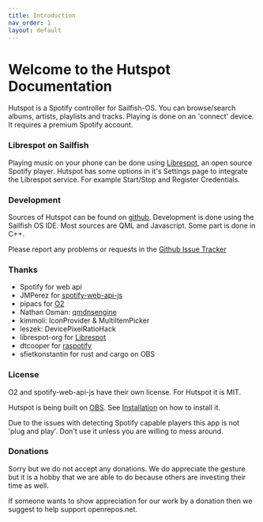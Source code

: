 ```yaml
---
title: Introduction
nav_order: 1
layout: default
---
```

#  Welcome to the Hutspot Documentation
Hutspot is a Spotify controller for Sailfish-OS. You can browse/search albums, artists, playlists and tracks. Playing is done on an 'connect' device. It requires a premium Spotify account.

### Librespot on Sailfish
Playing music on your phone can be done using [Librespot](https://github.com/librespot-org/), an open source Spotify player. 
Hutspot has some options in it's Settings page to integrate the Librespot service. For example Start/Stop and Register Credentials.

### Development
Sources of Hutspot can be found on [github](https://github.com/sailfish-spotify/hutspot).
Development is done using the Sailfish OS IDE. Most sources are QML and Javascript. Some part is done in C++.

Please report any problems or requests in the [Github Issue Tracker](https://github.com/sailfish-spotify/hutspot/issues)

### Thanks
 * Spotify for web api
 * JMPerez for [spotify-web-api-js](https://github.com/JMPerez/spotify-web-api-js)
 * pipacs for [O2](https://github.com/pipacs/o2)
 * Nathan Osman: [qmdnsengine](https://github.com/nitroshare/qmdnsengine)
 * kimmoli: IconProvider & MultiItemPicker
 * leszek: DevicePixelRatioHack
 * librespot-org for [Librespot](https://github.com/librespot-org/librespot)
 * dtcooper for [raspotify](https://github.com/dtcooper/raspotify)
 * sfietkonstantin for rust and cargo on OBS

### License
O2 and spotify-web-api-js have their own license. For Hutspot it is MIT.

Hutspot is being built on [OBS](http://repo.merproject.org/obs/home:/wdehoog:/hutspot/sailfish_latest_armv7hl/). See [Installation](/installation) on how to install it.

Due to the issues with detecting Spotify capable players this app is not 'plug and play'. Don't use it unless you are willing to mess around.

### Donations
Sorry but we do not accept any donations. We do appreciate the gesture but it is a hobby that we are able to do because others are investing their time as well.

If someone wants to show appreciation for our work by a donation then we suggest to help support openrepos.net.

